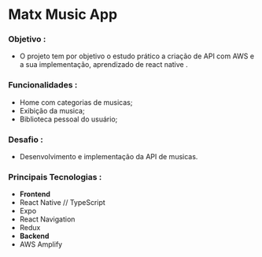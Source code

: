 # Matx Music App

### Objetivo :

- O projeto tem por objetivo o estudo prático a criação de API com AWS e a sua implementação, aprendizado de react native .

### Funcionalidades :

- Home com categorias de musicas;
- Exibição da musica;
- Biblioteca pessoal do usuário;

### Desafio :

- Desenvolvimento e implementação da API de musicas.

### Principais Tecnologias :

- <b>Frontend</b>
- React Native // TypeScript
- Expo
- React Navigation
- Redux
- <b>Backend</b>
- AWS Amplify
